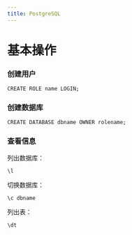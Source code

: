 ```yaml
---
title: PostgreSQL
---
```


基本操作
=======

### 创建用户

    CREATE ROLE name LOGIN;

### 创建数据库

    CREATE DATABASE dbname OWNER rolename;

### 查看信息

列出数据库：

    \l

切换数据库：

    \c dbname

列出表：

    \dt

